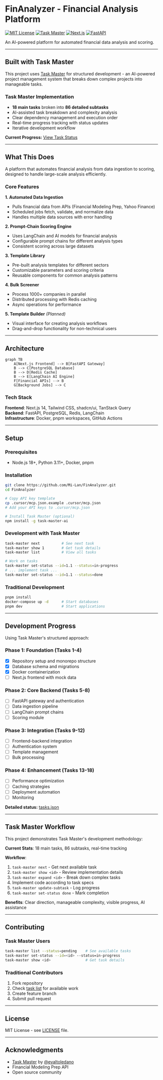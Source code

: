 # FinAnalyzer - Financial Analysis Platform

[![MIT License](https://img.shields.io/badge/License-MIT-green.svg)](https://choosealicense.com/licenses/mit/)
[![Task Master](https://img.shields.io/badge/Built%20with-Task%20Master-blue.svg)](https://github.com/eyaltoledano/claude-task-master)
[![Next.js](https://img.shields.io/badge/Next.js-14-black)](https://nextjs.org/)
[![FastAPI](https://img.shields.io/badge/FastAPI-Latest-green)](https://fastapi.tiangolo.com/)

An AI-powered platform for automated financial data analysis and scoring.

---

## Built with Task Master

This project uses [Task Master](https://github.com/eyaltoledano/claude-task-master) for structured development - an AI-powered project management system that breaks down complex projects into manageable tasks.

### Task Master Implementation
- **18 main tasks** broken into **86 detailed subtasks**
- AI-assisted task breakdown and complexity analysis  
- Clear dependency management and execution order
- Real-time progress tracking with status updates
- Iterative development workflow

**Current Progress:** [View Task Status](.taskmaster/tasks/tasks.json)

---

## What This Does

A platform that automates financial analysis from data ingestion to scoring, designed to handle large-scale analysis efficiently.

### Core Features

**1. Automated Data Ingestion**
- Pulls financial data from APIs (Financial Modeling Prep, Yahoo Finance)
- Scheduled jobs fetch, validate, and normalize data
- Handles multiple data sources with error handling

**2. Prompt-Chain Scoring Engine**
- Uses LangChain and AI models for financial analysis
- Configurable prompt chains for different analysis types
- Consistent scoring across large datasets

**3. Template Library**
- Pre-built analysis templates for different sectors
- Customizable parameters and scoring criteria
- Reusable components for common analysis patterns

**4. Bulk Screener**
- Process 1000+ companies in parallel
- Distributed processing with Redis caching
- Async operations for performance

**5. Template Builder** *(Planned)*
- Visual interface for creating analysis workflows
- Drag-and-drop functionality for non-technical users

---

## Architecture

```mermaid
graph TB
    A[Next.js Frontend] --> B[FastAPI Gateway]
    B --> C[PostgreSQL Database]
    B --> D[Redis Cache]
    B --> E[LangChain AI Engine]
    F[Financial APIs] --> B
    G[Background Jobs] --> C
```

### Tech Stack

**Frontend**: Next.js 14, Tailwind CSS, shadcn/ui, TanStack Query  
**Backend**: FastAPI, PostgreSQL, Redis, LangChain  
**Infrastructure**: Docker, pnpm workspaces, GitHub Actions

---

## Setup

### Prerequisites
- Node.js 18+, Python 3.11+, Docker, pnpm

### Installation
```bash
git clone https://github.com/Mi-Lan/FinAnalyzer.git
cd FinAnalyzer

# Copy API key template
cp .cursor/mcp.json.example .cursor/mcp.json
# Add your API keys to .cursor/mcp.json

# Install Task Master (optional)
npm install -g task-master-ai
```

### Development with Task Master
```bash
task-master next          # See next task
task-master show 1        # Get task details  
task-master list          # View all tasks

# Work on tasks
task-master set-status --id=1.1 --status=in-progress
# ... implement task ...
task-master set-status --id=1.1 --status=done
```

### Traditional Development
```bash
pnpm install
docker-compose up -d      # Start databases
pnpm dev                  # Start applications
```

---

## Development Progress

Using Task Master's structured approach:

### Phase 1: Foundation (Tasks 1-4)
- [x] Repository setup and monorepo structure
- [x] Database schema and migrations  
- [x] Docker containerization
- [ ] Next.js frontend with mock data

### Phase 2: Core Backend (Tasks 5-8)
- [ ] FastAPI gateway and authentication
- [ ] Data ingestion pipeline
- [ ] LangChain prompt chains
- [ ] Scoring module

### Phase 3: Integration (Tasks 9-12)
- [ ] Frontend-backend integration
- [ ] Authentication system
- [ ] Template management
- [ ] Bulk processing

### Phase 4: Enhancement (Tasks 13-18)
- [ ] Performance optimization
- [ ] Caching strategies
- [ ] Deployment automation
- [ ] Monitoring

**Detailed status:** [tasks.json](.taskmaster/tasks/tasks.json)

---

## Task Master Workflow

This project demonstrates Task Master's development methodology:

**Current Stats**: 18 main tasks, 86 subtasks, real-time tracking

**Workflow**:
1. `task-master next` - Get next available task
2. `task-master show <id>` - Review implementation details
3. `task-master expand <id>` - Break down complex tasks
4. Implement code according to task specs
5. `task-master update-subtask` - Log progress
6. `task-master set-status done` - Mark completion

**Benefits**: Clear direction, manageable complexity, visible progress, AI assistance

---

## Contributing

### Task Master Users
```bash
task-master list --status=pending    # See available tasks
task-master set-status --id=<id> --status=in-progress
task-master show <id>                # Get task details
```

### Traditional Contributors
1. Fork repository
2. Check [task list](.taskmaster/tasks/tasks.json) for available work
3. Create feature branch
4. Submit pull request

---

## License

MIT License - see [LICENSE](LICENSE) file.

---

## Acknowledgments

- [Task Master](https://github.com/eyaltoledano/claude-task-master) by [@eyaltoledano](https://github.com/eyaltoledano)
- Financial Modeling Prep API
- Open source community 